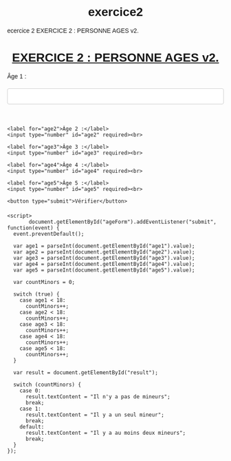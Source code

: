 # exercice2
ecercice 2 EXERCICE 2 : PERSONNE AGES v2.




<!DOCTYPE html>
<html lang="en">
<head>
    <meta charset="UTF-8">
    <meta name="viewport" content="width=device-width, initial-scale=1.0">
    <title>Document</title>
</head>
<body>
    <h1><u> EXERCICE 2 : PERSONNE AGES v2.</u></h1>

  <form id="ageForm">
    <label for="age1">Âge 1 :</label>
    <input type="number" id="age1" required><br>

    <label for="age2">Âge 2 :</label>
    <input type="number" id="age2" required><br>

    <label for="age3">Âge 3 :</label>
    <input type="number" id="age3" required><br>

    <label for="age4">Âge 4 :</label>
    <input type="number" id="age4" required><br>

    <label for="age5">Âge 5 :</label>
    <input type="number" id="age5" required><br>

    <button type="submit">Vérifier</button>
  </form>

  <div id="result"></div>



    <script>
           document.getElementById("ageForm").addEventListener("submit", function(event) {
      event.preventDefault();

      var age1 = parseInt(document.getElementById("age1").value);
      var age2 = parseInt(document.getElementById("age2").value);
      var age3 = parseInt(document.getElementById("age3").value);
      var age4 = parseInt(document.getElementById("age4").value);
      var age5 = parseInt(document.getElementById("age5").value);

      var countMinors = 0;

      switch (true) {
        case age1 < 18:
          countMinors++;
        case age2 < 18:
          countMinors++;
        case age3 < 18:
          countMinors++;
        case age4 < 18:
          countMinors++;
        case age5 < 18:
          countMinors++;
      }

      var result = document.getElementById("result");

      switch (countMinors) {
        case 0:
          result.textContent = "Il n'y a pas de mineurs";
          break;
        case 1:
          result.textContent = "Il y a un seul mineur";
          break;
        default:
          result.textContent = "Il y a au moins deux mineurs";
          break;
      }
    });
  </script>
    </script>
</body>
</html>

<style>
   body {
  font-family: Arial, sans-serif;
}

form {
  max-width: 600px;
  margin: 0 auto;
}

label, input {
  display: block;
  width: 100%;
  margin-bottom: 20px;
}

input[type="number"] {
  padding: 10px;
  border-radius: 4px;
  border: 1px solid #ccc;
}

button {
  display: block;
  width: 100%;
  padding: 10px;
  background-color: #101010;
  color: white;
  border: none;
  border-radius: 4px;
  cursor: pointer;
}

button:hover {
  background-color: #3e3c3c;
}

@media (max-width: 600px) {
  label, input {
    width: 100%;
  }
}

#result {

    text-align: center;
  margin: 20px auto;
  max-width: 600px;
  color: green;
}
h1{
    text-align: center;
}
  </style>
